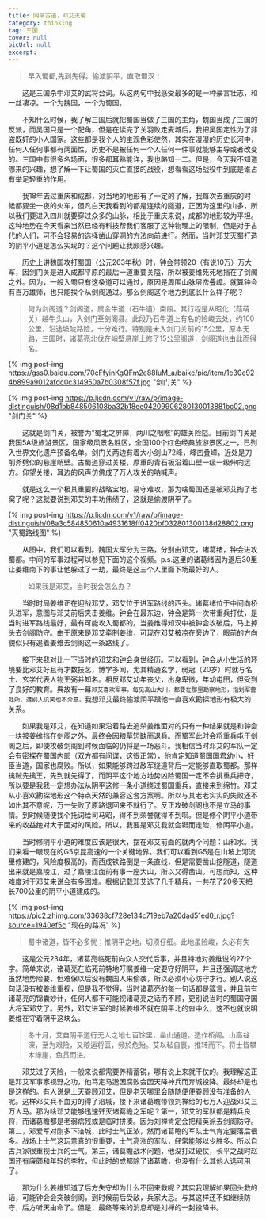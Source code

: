 ```yaml
---
title: 阴平古道，邓艾灭蜀
category: thinking
tag: 三国
cover: null
picUrl: null
excerpt: 
---
```


> 早入蜀都,先到先得。偷渡阴平，直取蜀汉！

　　这是三国杀中邓艾的武将台词。从这两句中我感受最多的是一种豪言壮志，和一丝凄凉。一个为魏国，一个为蜀国。

　　不知什么时候，我了解三国后就把蜀国当做了三国的主角，魏国当成了三国的反派，而吴国只是一个配角，但是在读完了关羽败走麦城后，我把吴国定性为了非盗既奸的小人国家。这些都是我个人的主观色彩使然，其实在漫漫的历史长河中，任何人任何事都有两面性，历史不是被任何一个人任何一件事就能够主导或者改变的。三国中有很多名场面，很多都耳熟能详，我也略知一二。但是，今天我不知道哪来的兴趣，想了解一下让蜀国的灭亡直接的战役，想看看这场战役中到底是谁占有举足轻重的作用。

　　我18年去过重庆和成都，对当地的地形有了一定的了解，我每次去重庆的时候都要坐一夜的火车，但凡白天我看到的都是连续的隧道，正因为这里的山多，所以我们要进入四川就要穿过众多的山脉，相比于重庆来说，成都的地形较为平坦。这种地势在今天看来当然已经有科技帮我们客服了这种物理上的限制，但是对于古代的人们，可不会轻易的选择凿山穿洞的方法向前进行。然而，当时邓艾灭蜀打造的阴平小道是怎么实现的？这个问题让我颇感兴趣。

　　历史上讲魏国攻打蜀国（公元263年秋）时，钟会带领20（有说10万）万大军，因剑门关是进入成都平原的最后一道重要关隘，所以被姜维死死地挡在了剑阁之外。因为，一般入蜀只有这条道可以通过，原因是周围山脉层峦叠嶂。就算钟会有百万雄师，也只能挨个从剑阁通过。那么剑阁这个地方到底长什么样子呢？

> 何为剑阁道？剑阁道，属金牛道（石牛道）南段。其行程是从昭化（葭萌关）越牛头山，入剑门至剑阁县。此段乃石牛道上有名的险峻去处，约100公里，沿途坡陡路险，十分难行。特别是未入剑门关前的15公里，原本无路，三国时，诸葛亮北伐在峭壁悬崖上修了15公里阁道，剑阁道也由此而得名。

{% img post-img https://gss0.baidu.com/70cFfyinKgQFm2e88IuM_a/baike/pic/item/1e30e924b899a9012afdc0c314950a7b0308f57f.jpg "剑门关" %}

{% img post-img https://p.ljcdn.com/v1/raw/p/image-distinguish/08d1bb848506108ba32b18ee04209906280130013881bc02.png "剑门关" %}

　　这就是剑门关，被誉为“蜀北之屏障，两川之咽喉”的雄关险隘。目前剑门关是我国5A级旅游景区，国家级风景名胜区，全国100个红色经典旅游景区之一，已列入世界文化遗产预备名单。剑门关两边有着大小剑山72峰，峰峦叠嶂，近处是刀削斧劈似的悬崖峭壁。古蜀道穿过关楼，厚重的青石板沿着山壁一级一级伸向远方。仰望关搂，耳边的风声仿佛成了万人攻关的呐喊声。

　　就是这么一个极其重要的战略宝地，易守难攻，那为啥蜀国还是被邓艾掏了老窝了呢？这就要说到邓艾的丰功伟绩了，这就是偷渡阴平了。

{% img post-img https://p.ljcdn.com/v1/raw/p/image-distinguish/08a3c584850610a4931618ff0420bf032801300138d28802.png "灭蜀路线图" %}

　　从图中，我们可以看到。魏国大军分为三路，分别由邓艾，诸葛绪，钟会进攻蜀都。中间的军事过程可以参见下面的这个视频。p.s.这里的诸葛绪因为退后30里让姜维南下的事让他躲过了一劫，最终是这三个人里面下场最好的人。
<div align='middle'>
<script>
	document.write("<iframe src='//player.bilibili.com/player.html?aid=413378551&bvid=BV1FV411y7jP&cid=197675942&page=1'allowfullscreen='true'> </iframe>");
</script>
</div>

> 如果我是邓艾，当时我会怎么办？

　　当时时局姜维正在迎战邓艾，邓艾位于进军路线的西头。诸葛绪位于中间向桥头进军，意图与邓艾前后夹击姜维。钟会在最东边，钟会是第一次带重兵打仗，是当时进军路线最好，最有可能攻入蜀都的。当姜维得知汉中被钟会攻破后，马上掉头去剑阁防守。由于原来是邓艾牵制姜维，可现在邓艾被凉在旁边了，眼前的方向貌似只有追着姜维去剑阁这一条路线了。

　　接下来我对比一下当时的[邓艾](https://baike.baidu.com/item/%E9%82%93%E8%89%BE/6770?fr=aladdin)和[钟会](https://baike.baidu.com/item/%E9%92%9F%E4%BC%9A/18087?fr=aladdin)身世经历。可以看到，钟会从小生活的环境要比邓艾好且有才数技艺，博学多闻，尤其精通玄学，弱冠（20岁）时就与名士、玄学代表人物王弼并知名。相反邓艾幼年丧父，出身卑微，年幼屯田，但受到了良好的教育。典故有一幕`邓艾喜欢军事。每见高山大川，都要在那里勘察地形，指划军营处所，遭别人讥笑也不介意。`我想邓艾最终偷渡阴平跟他一直喜欢勘探地形有极大的关系。

　　如果我是邓艾，在知道如果沿着路去追杀姜维面对的只有一种结果就是和钟会一块被姜维挡在剑阁之外，最终会因粮草短缺而退兵。而蜀军此时会将重兵屯于剑阁之后，即使攻破剑阁到时候面临的仍将是一场恶斗。我相信当时邓艾的军队一定会有密探在蜀国内部（双方都有间谍，这很正常），他肯定知道蜀国国君幼小，奸臣当道，国家也腐败。所以，如果能够跨过敌军绕道背后一定能够直取蜀都。那样擒贼先擒王，先到就先得了。而阴平这个地方地势凶险蜀国一定不会排重兵把守，所以要是我我一定想办法从阴平这修一条小道绕过蜀国重兵，直接来到绵竹。邓艾从小喜欢勘探地形这个特点天然的兼容这套方案啊。所以与其老老实实的失败还不如出其不意呢，万一失败了原路退回来不就行了。反正攻破剑阁也不是立马的事情。到时候随便找个托词给司马昭，得不到荣誉就得不到呗。但是修个阴平小道带来的收益绝对大于面对的风险。所以，我要是邓艾我就会铤而走险，修阴平小道。

　　当时修阴平小道的难度应该是很大，摆在邓艾前面的就两个问题：山和水。我们来看一眼现在的G5京昆高速的一个关键地界。我们可以看到G5是在山坡上河流里修建的，风险度极高的。而西成铁路倒是一条直线，但是需要凿山挖隧道，隧道出来就是嘉陵江，过了嘉陵江面前有事一座大山，所以又得凿山。可想而知，这种难度对于邓艾来说会有多困难。根据记载邓艾选了几千精兵，一共花了20多天把长700公里的阴平小道建成的。

{% img post-img https://pic2.zhimg.com/33638cf728e134c719eb7a20dad51ed0_r.jpg?source=1940ef5c "现在的路况" %}

> 蜀中诸道，皆不必多忧；惟阴平之地，切须仔细。此地虽险峻，久必有失

　　这是公元234年，诸葛亮临死前向众人交代后事，并且特地对姜维说的27个字。简单来说，诸葛亮在临死前特地叮嘱姜维一定要守好阴平，并且还强调这地方虽然地势险要，但难保以后没有魏国人来偷袭，所以必须小心防守才行。别人说这句话没有被姜维重视，但是我不觉得，当时诸葛亮的每一句话都是箴言，并且前有诸葛亮的锦囊妙计，任何人都不可能视诸葛亮之话而不顾，更别说当时的蜀国守国大将军邓艾了。另外，邓艾进军的时候姜维不就在阴平北的沓中么，这不也就说明姜维在守着阴平这块么。

> 冬十月，艾自阴平道行无人之地七百馀里，凿山通道，造作桥阁。山高谷深，至为艰险，又粮运将匮，频於危殆。艾以毡自裹，推转而下。将士皆攀木缘崖，鱼贯而进。

　　邓艾过了天险，一般来说都需要养精蓄锐，哪有说上来就干仗的。我理解这正是邓艾军事家视野之功，他笃定马邈因腐败会因天降神兵而弃城投降。最终却是也是这样的。有人说是上天眷顾邓艾，但是老天哪里会随随便便眷顾没有准备的人呢。这样邓艾兵不血刃的得了涪城，接下来诸葛瞻带领刘禅给的七万人迎战邓艾三万人马。那为啥邓艾能够迅速歼灭诸葛瞻之军呢？第一，邓艾的军队都是精兵良将，而诸葛瞻都是老弱病残或是临时拼凑。因为刘禅肯定会把精英派去剑阁防守。第二，邓爱军对刚多下涪城，此时士气正浓，然而诸葛瞻的军队士气肯定要落后很多。战场上士气这玩意真的很重要，士气高涨的军队，经常能够以少胜多。所以自古兵家很重视士兵的士气。第三，诸葛瞻战术问题，他没打过硬仗，长平之战时赵国还有廉颇和年轻的李牧，但此时的成都除了诸葛瞻，也没有什么其他人选可用了。

　　那为什么姜维知道了后方失守却为什么不回来救呢？其实我理解如果回头救的话，可能钟会会突破剑阁，到时候前后受敌，兵家大忌。与其这样还不如继续防守，后方听天由命了。但是，最终等来的消息却是刘禅的一封投降书。